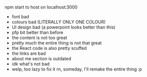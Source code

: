 npm start to host on localhost:3000


 - font bad
 - colours bad (LITERALLY ONLY ONE COLOUR)
 - UI design bad (a powerpoint looks better than this)
 - pfp bit better than before
 - the content is not too great
 - pretty much the entire thing is not that great
 - the React code is also pretty scuffed
 - the links are bad
 - about me section is outdated
 - idk what's not bad
 - welp, too lazy to fix it rn, someday, I'll remake the entire thing :p
